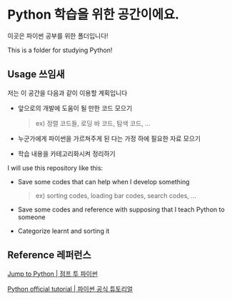# Python 학습을 위한 공간이에요.
이곳은 파이썬 공부를 위한 폴더입니다!  

This is a folder for studying Python!

## Usage 쓰임새
저는 이 공간을 다음과 같이 이용할 계획입니다

- 앞으로의 개발에 도움이 될 만한 코드 모으기
    
    > ex) 정렬 코드들, 로딩 바 코드, 탐색 코드, ...
- 누군가에게 파이썬을 가르쳐주게 된 다는 가정 하에 필요한 자료 모으기
- 학습 내용을 카테고리화시켜 정리하기

I will use this repository like this:

- Save some codes that can help when I develop something
    
    > ex) sorting codes, loading bar codes, search codes, ...
- Save some codes and reference with supposing that I teach Python to someone
- Categorize learnt and sorting it

## Reference 레퍼런스

[Jump to Python | 점프 투 파이썬](https://wikidocs.net/book/1)    

[Python official tutorial | 파이썬 공식 튜토리얼](https://docs.python.org/3/tutorial/index.html)